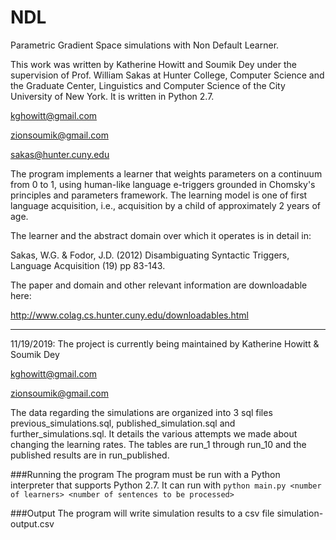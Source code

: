 # NDL
Parametric Gradient Space simulations with Non Default Learner. 

This work was written by Katherine Howitt and Soumik Dey under the supervision of Prof. William Sakas
at Hunter College, Computer Science and the Graduate Center, Linguistics and Computer Science of the City University
of New York. It is written in Python 2.7.

kghowitt@gmail.com

zionsoumik@gmail.com

sakas@hunter.cuny.edu

The program implements a learner that weights parameters on a continuum from 0 to 1, using human-like language e-triggers grounded in Chomsky's principles and parameters framework. The learning model is one of first language acquisition, i.e., acquisition by a child of approximately 2 years of age.

The learner and the abstract domain over which it operates is in detail in:

Sakas, W.G. & Fodor, J.D. (2012) Disambiguating Syntactic Triggers, Language Acquisition (19) pp 83-143.

The paper and domain and other relevant information are downloadable here:

http://www.colag.cs.hunter.cuny.edu/downloadables.html

-----

11/19/2019: The project is currently being maintained by Katherine Howitt & Soumik Dey

kghowitt@gmail.com

zionsoumik@gmail.com



The data regarding the simulations are organized into 3 sql files previous_simulations.sql, published_simulation.sql and further_simulations.sql. It details the various attempts we made about changing the learning rates. The tables are run_1 through run_10 and the published results are in run_published.

###Running the program
The program must be run with a Python interpreter that supports Python 2.7. It can run with
`python main.py <number of learners> <number of sentences to be processed>`


###Output
The program will write simulation results to a csv file simulation-output.csv
